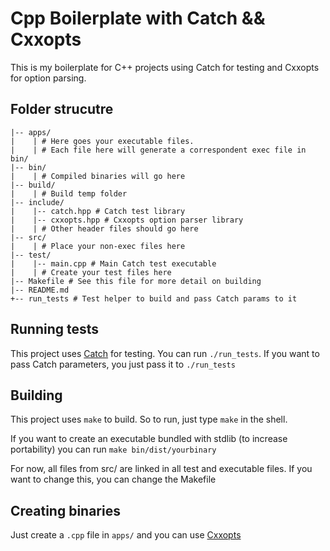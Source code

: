 # Cpp Boilerplate with Catch && Cxxopts

This is my boilerplate for C++ projects using Catch for testing and Cxxopts for option parsing.

## Folder strucutre

```
|-- apps/
|    | # Here goes your executable files. 
|    | # Each file here will generate a correspondent exec file in bin/
|-- bin/
|    | # Compiled binaries will go here
|-- build/
|    | # Build temp folder
|-- include/
|    |-- catch.hpp # Catch test library
|    |-- cxxopts.hpp # Cxxopts option parser library
|    | # Other header files should go here
|-- src/
|    | # Place your non-exec files here
|-- test/
|    |-- main.cpp # Main Catch test executable
|    | # Create your test files here
|-- Makefile # See this file for more detail on building
|-- README.md
+-- run_tests # Test helper to build and pass Catch params to it

``` 

## Running tests

This project uses [Catch](https://github.com/philsquared/Catch) for testing. You can run `./run_tests`. If you want to pass Catch parameters, you just pass it to `./run_tests`

## Building

This project uses `make` to build. So to run, just type `make` in the shell.

If you want to create an executable bundled with stdlib (to increase portability) you can run `make bin/dist/yourbinary`

For now, all files from src/ are linked in all test and executable files. If you want to change this, you can change the Makefile

## Creating binaries

Just create a `.cpp` file in `apps/` and you can use [Cxxopts](https://github.com/jarro2783/cxxopts)
